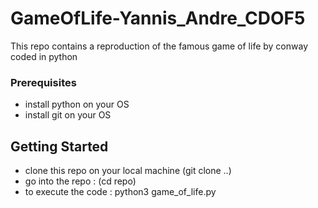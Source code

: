 # GameOfLife-Yannis_Andre_CDOF5
This repo contains a reproduction of the famous game of life by conway coded in python

### Prerequisites
- install python on your OS
- install git on your OS

## Getting Started
- clone this repo on your local machine (git clone ..)
- go into the repo : (cd repo)
- to execute the code : python3 game_of_life.py


